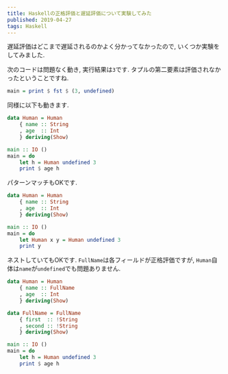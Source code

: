 ```yaml
---
title: Haskellの正格評価と遅延評価について実験してみた
published: 2019-04-27
tags: Haskell
---
```


遅延評価はどこまで遅延されるのかよく分かってなかったので, いくつか実験をしてみました.


<!--more-->

次のコードは問題なく動き, 実行結果は`3`です. タプルの第二要素は評価されなかったということですね.

```haskell
main = print $ fst $ (3, undefined)
```

同様に以下も動きます.

```haskell
data Human = Human
    { name :: String
    , age  :: Int
    } deriving(Show)

main :: IO ()
main = do
    let h = Human undefined 3
    print $ age h
```

パターンマッチもOKです.

```haskell
data Human = Human
    { name :: String
    , age  :: Int
    } deriving(Show)

main :: IO ()
main = do
    let Human x y = Human undefined 3
    print y
```

ネストしていてもOKです. `FullName`は各フィールドが正格評価ですが, `Human`自体は`name`が`undefined`でも問題ありません.

```haskell
data Human = Human
    { name :: FullName
    , age  :: Int
    } deriving(Show)

data FullName = FullName
    { first  :: !String
    , second :: !String
    } deriving(Show)

main :: IO ()
main = do
    let h = Human undefined 3
    print $ age h
```
